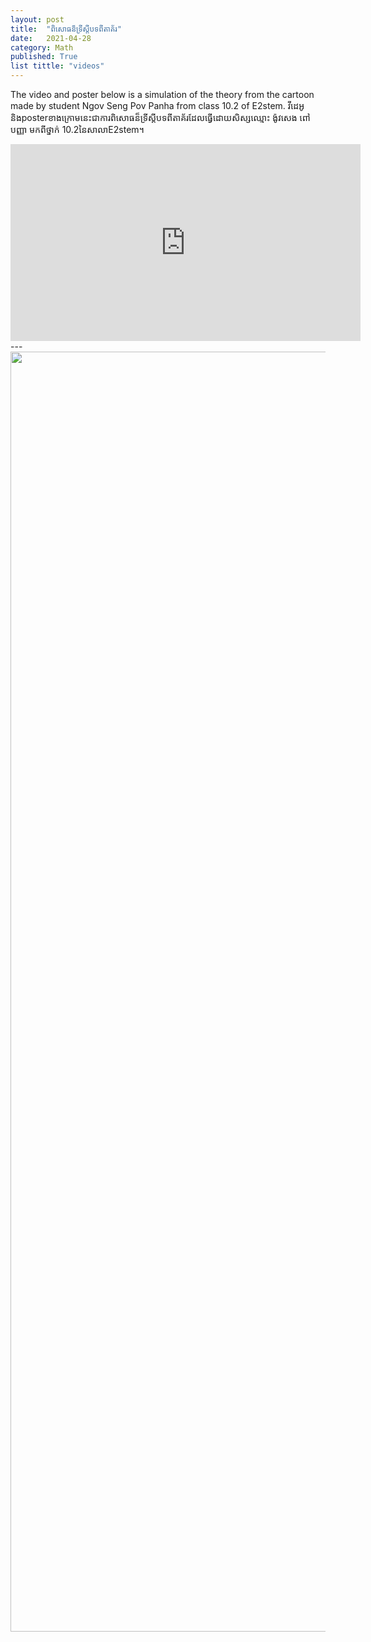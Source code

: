 ```yaml
---
layout: post
title:  "ពិសោធន៏ទ្រីស្តីបទពីតាគ័រ"
date:   2021-04-28
category: Math
published: True
list tittle: "videos"
---
```

The video and poster below is a simulation of the theory from the cartoon made by student Ngov Seng Pov Panha from class 10.2 of E2stem.
វីដេអូនិងposterខាងក្រោមនេះជាការពិសោធន៏ទ្រីស្តីបទពីតាគ័រដែលធ្វើដោយសិស្សឈ្មោះ ង៉ូវសេង ពៅបញ្ញា មកពីថ្នាក់ ​10.2នៃសាលាE2stem។

<iframe width="560" height="315" src="https://www.youtube.com/embed/ffsSX57VRgc" title="YouTube video player" frameborder="0" allow="accelerometer; autoplay; clipboard-write; encrypted-media; gyroscope; picture-in-picture" allowfullscreen></iframe>
---
<img src="https://i.ibb.co/3m9DK7h/image.png" style="width: 1448px; height: 2048px;">
